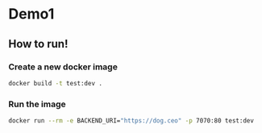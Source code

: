 # Demo1

## How to run!

### Create a new docker image
```bash
docker build -t test:dev .
```

### Run the image
```bash
docker run --rm -e BACKEND_URI="https://dog.ceo" -p 7070:80 test:dev
```
